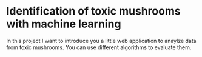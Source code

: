 # Identification of toxic mushrooms with machine learning

In this project I want to introduce you a little web application to anaylze data from toxic mushrooms.
You can use different algorithms to evaluate them.
